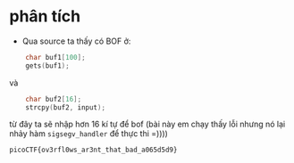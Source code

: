 # phân tích

- Qua source ta thấy có BOF ở:

```c
    char buf1[100];
    gets(buf1);
```

và

```c
    char buf2[16];
    strcpy(buf2, input);
```

từ đây ta sẽ nhập hơn 16 kí tự để bof (bài này em chạy thấy lỗi nhưng nó lại nhảy hàm ```sigsegv_handler``` để thực thi =))))

```picoCTF{ov3rfl0ws_ar3nt_that_bad_a065d5d9}```
